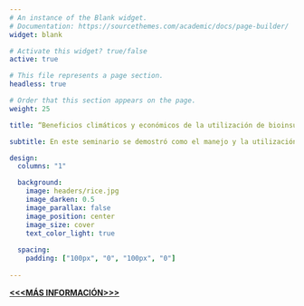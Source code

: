 ```yaml
---
# An instance of the Blank widget.
# Documentation: https://sourcethemes.com/academic/docs/page-builder/
widget: blank

# Activate this widget? true/false
active: true

# This file represents a page section.
headless: true

# Order that this section appears on the page.
weight: 25

title: “Beneficios climáticos y económicos de la utilización de bioinsumos en la producción de arroz” 

subtitle: En este seminario se demostró como el manejo y la utilización de los residuos de cosecha son esenciales para mejorar la fertilidad y salud de los suelos arroceros, así como también para disminuir significativamente la emisión de GEI y aumentar el secuestro de carbono

design:
  columns: "1"

  background:
    image: headers/rice.jpg
    image_darken: 0.5
    image_parallax: false
    image_position: center
    image_size: cover
    text_color_light: true
  
  spacing:
    padding: ["100px", "0", "100px", "0"]
    
--- 
```


[**<<<MÁS INFORMACIÓN>>>**](/bioeconomia-post/bioinsumos-arroz/)


